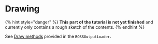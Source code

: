 # Drawing

{% hint style="danger" %}
**This part of the tutorial is not yet finished** and currently only contains a rough sketch of the contents.
{% endhint %}

See [Draw methods](https://redeboer.github.io/BOSS_Afterburner/classBOSSOutputLoader.html) provided in the `BOSSOutputLoader`.

